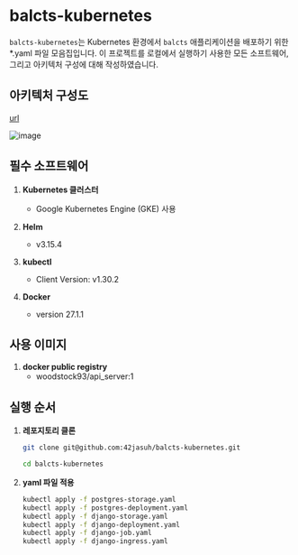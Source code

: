 # balcts-kubernetes

`balcts-kubernetes`는 Kubernetes 환경에서 `balcts` 애플리케이션을 배포하기 위한 *.yaml 파일 모음집입니다. 이 프로젝트를 로컬에서 실행하기 사용한 모든 소프트웨어, 그리고 아키텍처 구성에 대해 작성하였습니다.

## 아키텍처 구성도
[url](http://35.193.102.56/post/)
  
![image](https://github.com/user-attachments/assets/c0d978c5-aae9-4ef1-a1c8-4181fea600fd)

## 필수 소프트웨어

1. **Kubernetes 클러스터**
   - Google Kubernetes Engine (GKE) 사용

2. **Helm**
   - v3.15.4

3. **kubectl**
   - Client Version: v1.30.2

4. **Docker**
   - version 27.1.1

## 사용 이미지
1. **docker public registry**
   - woodstock93/api_server:1

## 실행 순서


1. **레포지토리 클론**

    ```bash
    git clone git@github.com:42jasuh/balcts-kubernetes.git
    
    cd balcts-kubernetes
    ```

2. **yaml 파일 적용**

    ```bash
    kubectl apply -f postgres-storage.yaml
    kubectl apply -f postgres-deployment.yaml
    kubectl apply -f django-storage.yaml
    kubectl apply -f django-deployment.yaml
    kubectl apply -f django-job.yaml
    kubectl apply -f django-ingress.yaml
    ```
